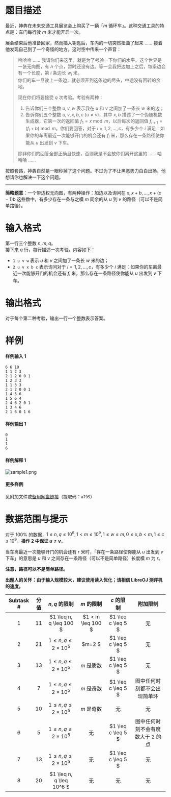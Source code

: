 
# 题目描述

最近，神犇在未来交通工具展览会上购买了一辆「$m$ 循环车」。这种交通工具的特点是：车门每行驶 $m$ 米才能开启一次。

展会结束后他准备回家，然而插入钥匙后，车内的一切突然扭曲了起来 …… 接着他发现自己到了一个奇怪的地方。这时空中传来一个声音：
  
> 哈哈哈 …… 我请你们来这里，就是为了考验一下你们的水平。这个世界是一张无向图，有 $n$ 个点，暂时还没有边。等一会我把边加上之后，每条边会有一个长度，第 $i$ 条边长 $w_i$ 米。  
> 你们的车一旦驶上一条边，就必须开到这条边的尽头，中途没有回转的余地。   
>
> 现在你们将要接受 $q$ 次考验。考验有两种：
>
> 1. 告诉你们三个整数 $u,v,w$ 表示我在 $u$ 和 $v$ 之间加了一条长 $w$ 米的边；
> 2. 告诉你们五个整数 $u,v,x,b,c \ (u\neq v)$，其中 $x,b$ 描述了一个伪随机数生成器，它第一次的返回值 $f_1=x\bmod m$，以后每次的返回值 $f_{i+1}=(f_i+b)\bmod m$。你们要回答，对于 $i=1,2,\ldots,c$，有多少个 $i$ 满足：如果你的车离最近一次能够开门的机会还有 $f_i$ 米，那么存在一条路径使你能从 $u$ 出发到 $v$ 下车。
>
> 除非你们的回答全部正确且快速，否则我是不会放你们离开这里的 …… 哈哈哈 ……  

按照套路，神犇自然是一眼秒掉了这个问题。不过为了不让黑恶势力白白出场，他想请你也解决一下这个问题。

<hr/>

**简略题意**：一个带边权无向图，有两种操作：加边以及询问在 $x,x+b,...,x+(c-1)b$ 这些数中，有多少存在一条与之模 $m$ 同余的从 $u$ 到 $v$ 的路径（可以不是简单路径）。


# 输入格式

第一行三个整数 $n,m,q$。  
接下来 $q$ 行，每行描述一次考验，内容如下：

* $\texttt{1 u v w}$ 表示 $u$ 和 $v$ 之间加了一条长 $w$ 米的边；
* $\texttt{2 u v x b c}$ 表示询问对于 $i=1,2,\ldots,c$，有多少个 $i$ 满足：如果你的车离最近一次能够开门的机会还有 $f_i$ 米，那么存在一条路径使你能从 $u$ 出发到 $v$ 下车。

# 输出格式

对于每个第二种考验，输出一行一个整数表示答案。

# 样例

#### 样例输入 1
```plain
6 6 10
1 1 2 3
2 1 2 0 0 1
1 2 3 3
1 1 3 3
2 1 2 0 0 1
1 4 5 6
1 5 6 4
2 4 6 2 0 1
1 3 4 6
2 1 6 0 1 6 
```

#### 样例输出 1
```plain
0
1
1
6
```

#### 样例解释 1
![sample1.png](/source/loj/508/img/aHR0cHM6Ly9vb28uMG8wLm9vby8yMDE3LzA3LzA2LzU5NWU0MTkwOGVmMDgucG5n.png)

#### 更多样例
见附加文件或[备用网盘链接](https://pan.baidu.com/s/1hswytLi)（提取码：`a795`）

# 数据范围与提示

对于 $100\%$ 的数据，$1\leq n,q\leq 10^6,1< m\leq 10^9,1\leq w\leq m,0\leq x,b< m,1\leq c\leq 10^9$。**操作 2 中保证 $u\neq v$**。

当车离最近一次能够开门的机会还有 $r$ 米时，「存在一条路径使你能从 $u$ 出发到 $v$ 下车」的意思是 $u$ 和 $v$ 之间存在一条路径（可以不是简单路径）长度模 $m$ 为 $r$。 

**注意，路径可以不是简单路径。**

**出题人的关怀：由于输入规模较大，建议使用读入优化；请相信 LibreOJ 测评机的速度。**

<!-- BEGIN: Migrated markdown table -->

| Subtask # | 分值 | $n, q$ 的限制 | $m$ 的限制 | $c$ 的限制 | 附加限制 |
|:-:|:-:|:-:|:-:|:-:|:-:|
| 1 | $11$ | $1 \leq n, q \leq 100 $ | $1 < m \leq 100 $ | $1 \leq c \leq 5 $ | 无 |
| 2 | $21$ | $1 \leq n, q \leq 2\times 10^5$ | $m=2 $ | $1 \leq c \leq 5 $ | 无 |
| 3 | $13$ | $1 \leq n, q \leq 2\times 10^5$ | $m$ 是质数 | $1 \leq c \leq 5 $ | 无 |
| 4 | $7$ | $1 \leq n, q \leq 2\times 10^5$ | $m$ 是奇数 | $1 \leq c \leq 5 $ | 图中任何时刻都不会出现简单环 |
| 5 | $10$ | $1 \leq n, q \leq 2\times 10^5$ | $m$ 是奇数 | 无 | 无 |
| 6 | $5$ | $1 \leq n, q \leq 2\times 10^5$ | 无 | $1 \leq c \leq 5 $ | 图中任何时刻不会有度数大于 $2$ 的点 |
| 7 | $13$ | $1 \leq n, q \leq 2\times 10^5$ | 无 | $1 \leq c \leq 5 $ | 无 |
| 8 | $20$ | $1 \leq n, q \leq 10^6 $ | 无 | 无 | 无 |

<!-- Migrated from original HTML table:
<table class='ui table'>
    <thead>
        <tr>
            <th style='text-align: center'>Subtask #</th>
            <th style='text-align: center'> 分值 </th>
            <th style='text-align: center'> $n, q$ 的限制 </th>
            <th style='text-align: center'> $m$ 的限制 </th>
            <th style='text-align: center'> $c$ 的限制 </th>
            <th style='text-align: center'>附加限制</th>
        </tr>
    </thead>
    <tbody>
        <tr>
            <td style='text-align: center; border-right: rgba(34, 36, 38, 0.1) 1px solid;'>1</td>
            <td style='text-align: center; border-right: rgba(34, 36, 38, 0.1) 1px solid;'> $11$ </td>
            <td style='text-align: center; border-right: rgba(34, 36, 38, 0.1) 1px solid;'> $1 \leq n, q \leq 100 $ </td>
            <td style='text-align: center; border-right: rgba(34, 36, 38, 0.1) 1px solid;'> $1 < m \leq 100 $ </td>
            <td style='text-align: center; border-right: rgba(34, 36, 38, 0.1) 1px solid;' rowspan='4'> $1 \leq c \leq 5 $ </td>
            <td style='text-align: center' rowspan='3'>无</td>
        </tr>
        <tr>
            <td style='text-align: center; border-right: rgba(34, 36, 38, 0.1) 1px solid;'>2</td>
            <td style='text-align: center; border-right: rgba(34, 36, 38, 0.1) 1px solid;'> $21$ </td>
            <td style='text-align: center; border-right: rgba(34, 36, 38, 0.1) 1px solid;' rowspan='6'> $1 \leq n, q \leq 2\times 10^5$ </td>
            <td style='text-align: center; border-right: rgba(34, 36, 38, 0.1) 1px solid;' rowspan='1'> $m=2 $ </td>
        </tr>
        <tr>
            <td style='text-align: center; border-right: rgba(34, 36, 38, 0.1) 1px solid;'>3</td>
            <td style='text-align: center; border-right: rgba(34, 36, 38, 0.1) 1px solid;'> $13$ </td>
            <td style='text-align: center; border-right: rgba(34, 36, 38, 0.1) 1px solid;' rowspan='1'> $m$ 是质数 </td>
        </tr>
        <tr>
            <td style='text-align: center; border-right: rgba(34, 36, 38, 0.1) 1px solid;'>4</td>
            <td style='text-align: center; border-right: rgba(34, 36, 38, 0.1) 1px solid;'> $7$ </td>
            <td style='text-align: center; border-right: rgba(34, 36, 38, 0.1) 1px solid;' rowspan='2'> $m$ 是奇数 </td>
            <td style='text-align: center' rowspan='1'> 图中任何时刻都不会出现简单环 </td>
        </tr>
        <tr>
            <td style='text-align: center; border-right: rgba(34, 36, 38, 0.1) 1px solid;'>5</td>
            <td style='text-align: center; border-right: rgba(34, 36, 38, 0.1) 1px solid;'> $10$ </td>
            <td style='text-align: center; border-right: rgba(34, 36, 38, 0.1) 1px solid;' rowspan='1'> 无 </td>
            <td style='text-align: center' > 无 </td>
        </tr>
        <tr>
            <td style='text-align: center; border-right: rgba(34, 36, 38, 0.1) 1px solid;'>6</td>
            <td style='text-align: center; border-right: rgba(34, 36, 38, 0.1) 1px solid;'> $5$ </td>
            <td style='text-align: center; border-right: rgba(34, 36, 38, 0.1) 1px solid;' rowspan='3'> 无 </td>
            <td style='text-align: center; border-right: rgba(34, 36, 38, 0.1) 1px solid;' rowspan='2'> $1 \leq c \leq 5 $ </td>
            <td style='text-align: center' rowspan='1'> 图中任何时刻不会有度数大于 $2$ 的点 </td>
        </tr>
        <tr>
            <td style='text-align: center; border-right: rgba(34, 36, 38, 0.1) 1px solid;'>7</td>
            <td style='text-align: center; border-right: rgba(34, 36, 38, 0.1) 1px solid;'> $13$ </td>
            <td style='text-align: center' rowspan='2'> 无 </td>
        </tr>
        <tr>
            <td style='text-align: center; border-right: rgba(34, 36, 38, 0.1) 1px solid;'>8</td>
            <td style='text-align: center; border-right: rgba(34, 36, 38, 0.1) 1px solid;'> $20$ </td>
            <td style='text-align: center; border-right: rgba(34, 36, 38, 0.1) 1px solid;' rowspan='1'> $1 \leq n, q \leq 10^6 $ </td>
            <td style='text-align: center; border-right: rgba(34, 36, 38, 0.1) 1px solid;' rowspan='1'> 无 </td>
        </tr>
    </tbody>
</table>
-->

<!-- END: Migrated markdown table -->

